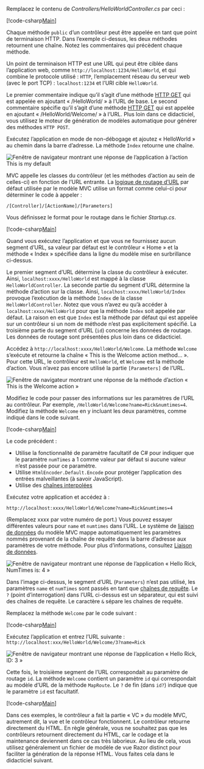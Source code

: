 Remplacez le contenu de *Controllers/HelloWorldController.cs* par ceci :

[!code-csharp[Main](../../tutorials/first-mvc-app/start-mvc/sample/MvcMovie/Controllers/HelloWorldController.cs?name=snippet_1)]

Chaque méthode `public` d’un contrôleur peut être appelée en tant que point de terminaison HTTP. Dans l’exemple ci-dessus, les deux méthodes retournent une chaîne.  Notez les commentaires qui précèdent chaque méthode.

Un point de terminaison HTTP est une URL qui peut être ciblée dans l’application web, comme `http://localhost:1234/HelloWorld`, et qui combine le protocole utilisé : `HTTP`, l’emplacement réseau du serveur web (avec le port TCP) : `localhost:1234` et l’URI cible `HelloWorld`.

Le premier commentaire indique qu’il s’agit d’une méthode [HTTP GET](http://www.w3schools.com/tags/ref_httpmethods.asp) qui est appelée en ajoutant « /HelloWorld/ » à l’URL de base. Le second commentaire spécifie qu’il s’agit d’une méthode [HTTP GET](http://www.w3.org/Protocols/rfc2616/rfc2616-sec9.html) qui est appelée en ajoutant « /HelloWorld/Welcome/ » à l’URL. Plus loin dans ce didacticiel, vous utilisez le moteur de génération de modèles automatique pour générer des méthodes `HTTP POST`.

Exécutez l’application en mode de non-débogage et ajoutez « HelloWorld » au chemin dans la barre d’adresse. La méthode `Index` retourne une chaîne.

![Fenêtre de navigateur montrant une réponse de l’application à l’action This is my default](../../tutorials/first-mvc-app/adding-controller/_static/hell1.png)

MVC appelle les classes du contrôleur (et les méthodes d’action au sein de celles-ci) en fonction de l’URL entrante. La [logique de routage d’URL](../../mvc/controllers/routing.md) par défaut utilisée par le modèle MVC utilise un format comme celui-ci pour déterminer le code à appeler :

`/[Controller]/[ActionName]/[Parameters]`

Vous définissez le format pour le routage dans le fichier *Startup.cs*.

[!code-csharp[Main](../../tutorials/first-mvc-app/start-mvc/sample/MvcMovie/Startup.cs?name=snippet_1&highlight=5)]

Quand vous exécutez l’application et que vous ne fournissez aucun segment d’URL, sa valeur par défaut est le contrôleur « Home » et la méthode « Index » spécifiée dans la ligne du modèle mise en surbrillance ci-dessus.

Le premier segment d’URL détermine la classe du contrôleur à exécuter. Ainsi, `localhost:xxxx/HelloWorld` est mappé à la classe `HelloWorldController`. La seconde partie du segment d’URL détermine la méthode d’action sur la classe. Ainsi, `localhost:xxxx/HelloWorld/Index` provoque l’exécution de la méthode `Index` de la classe `HelloWorldController`. Notez que vous n’avez eu qu’à accéder à `localhost:xxxx/HelloWorld` pour que la méthode `Index` soit appelée par défaut. La raison en est que `Index` est la méthode par défaut qui est appelée sur un contrôleur si un nom de méthode n’est pas explicitement spécifié. La troisième partie du segment d’URL (`id`) concerne les données de routage. Les données de routage sont présentées plus loin dans ce didacticiel.

Accédez à `http://localhost:xxxx/HelloWorld/Welcome`. La méthode `Welcome` s’exécute et retourne la chaîne « This is the Welcome action method... ». Pour cette URL, le contrôleur est `HelloWorld`, et `Welcome` est la méthode d’action. Vous n’avez pas encore utilisé la partie `[Parameters]` de l’URL.

![Fenêtre de navigateur montrant une réponse de la méthode d’action « This is the Welcome action »](../../tutorials/first-mvc-app/adding-controller/_static/welcome.png)

Modifiez le code pour passer des informations sur les paramètres de l’URL au contrôleur. Par exemple, `/HelloWorld/Welcome?name=Rick&numtimes=4`. Modifiez la méthode `Welcome` en y incluant les deux paramètres, comme indiqué dans le code suivant. 

[!code-csharp[Main](../../tutorials/first-mvc-app/start-mvc/sample/MvcMovie/Controllers/HelloWorldController.cs?name=snippet_2)]

Le code précédent :

* Utilise la fonctionnalité de paramètre facultatif de C# pour indiquer que le paramètre `numTimes` a 1 comme valeur par défaut si aucune valeur n’est passée pour ce paramètre.
* Utilise `HtmlEncoder.Default.Encode` pour protéger l’application des entrées malveillantes (à savoir JavaScript). 
* Utilise des [chaînes interpolées](https://docs.microsoft.com/dotnet/articles/csharp/language-reference/keywords/interpolated-strings)

Exécutez votre application et accédez à :

   `http://localhost:xxxx/HelloWorld/Welcome?name=Rick&numtimes=4`

(Remplacez xxxx par votre numéro de port.) Vous pouvez essayer différentes valeurs pour `name` et `numtimes` dans l’URL. Le système de [liaison de données](../../mvc/models/model-binding.md) du modèle MVC mappe automatiquement les paramètres nommés provenant de la chaîne de requête dans la barre d’adresse aux paramètres de votre méthode. Pour plus d’informations, consultez [Liaison de données](../../mvc/models/model-binding.md).

![Fenêtre de navigateur montrant une réponse de l’application « Hello Rick, NumTimes is: 4 »](../../tutorials/first-mvc-app/adding-controller/_static/rick4.png)

Dans l’image ci-dessus, le segment d’URL (`Parameters`) n’est pas utilisé, les paramètres `name` et `numTimes` sont passés en tant que [chaînes de requête](http://en.wikipedia.org/wiki/Query_string). Le `?` (point d’interrogation) dans l’URL ci-dessus est un séparateur, qui est suivi des chaînes de requête. Le caractère `&` sépare les chaînes de requête.

Remplacez la méthode `Welcome` par le code suivant :

[!code-csharp[Main](../../tutorials/first-mvc-app/start-mvc/sample/MvcMovie/Controllers/HelloWorldController.cs?name=snippet_3)]

Exécutez l’application et entrez l’URL suivante : `http://localhost:xxx/HelloWorld/Welcome/3?name=Rick`

![Fenêtre de navigateur montrant une réponse de l’application « Hello Rick, ID: 3 »](../../tutorials/first-mvc-app/adding-controller/_static/rick_routedata.png)

Cette fois, le troisième segment de l’URL correspondait au paramètre de routage `id`. La méthode `Welcome` contient un paramètre `id` qui correspondait au modèle d’URL de la méthode `MapRoute`. Le `?` de fin (dans `id?`) indique que le paramètre `id` est facultatif.

[!code-csharp[Main](../../tutorials/first-mvc-app/start-mvc/sample/MvcMovie/Startup.cs?name=snippet_1&highlight=5)]

Dans ces exemples, le contrôleur a fait la partie « VC » du modèle MVC, autrement dit, la vue et le contrôleur fonctionnent. Le contrôleur retourne directement du HTML. En règle générale, vous ne souhaitez pas que les contrôleurs retournent directement du HTML, car le codage et la maintenance deviennent dans ce cas très laborieux. Au lieu de cela, vous utilisez généralement un fichier de modèle de vue Razor distinct pour faciliter la génération de la réponse HTML. Vous faites cela dans le didacticiel suivant.

